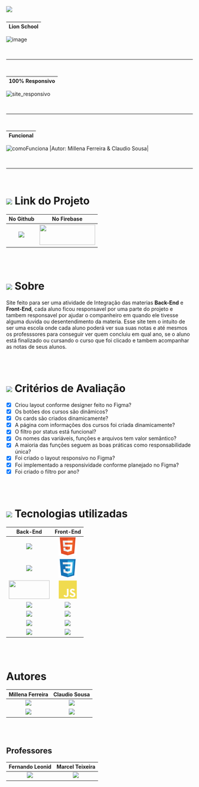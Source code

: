 # <img src="https://user-images.githubusercontent.com/88831304/230796364-878082c2-c59c-4e2c-9995-42687b5b49b4.png"  width="200"> 


|Lion School|
|:---:|
![image](https://user-images.githubusercontent.com/88831304/230803363-6e27d5e2-1ec0-44eb-be46-61365ddb574e.png)

<br>
<hr>
<br>

|100% Responsivo|
|:---:|
![site_responsivo](https://user-images.githubusercontent.com/88831304/230804127-74b8a2bb-03ad-49ec-8f65-a53cc7fea6f9.gif)

<br>
<hr>
<br>

|Funcional|
|:---:|
![comoFunciona](https://user-images.githubusercontent.com/88831304/230804598-bcd40c5c-6cdb-45c0-a4c4-6ae07073fc60.gif)
|Autor: Millena Ferreira & Claudio Sousa|

<br>
<hr>
<br>

# <img src="https://user-images.githubusercontent.com/88831304/230944766-5320d389-e271-4cdb-ae8c-66b586e4fc5f.png" width="40"> Link do Projeto
No Github | No Firebase 
:-------:|:-------:
[<img src="https://user-images.githubusercontent.com/88831304/230946969-9f37a20c-abe5-4495-a7e2-4d894ef389e4.png" width=120>](https://lionschool-millenaeclaudio.web.app/) | [<img src="https://user-images.githubusercontent.com/88831304/230947147-96eab46f-e6ed-452c-956f-5906928fa752.png" width=150 height=55>](https://lionschool-millenaeclaudio.web.app/)



<br>
<br>

# <img src="https://user-images.githubusercontent.com/88831304/230800378-7d0b0d07-ad3f-44c4-bb42-a9d6180d6c83.png" width="50">  Sobre 
Site feito para ser uma atividade de Integração das materias **Back-End** e **Front-End**,
cada aluno ficou responsavel por uma parte do projeto e tambem responsavel por ajudar o companheiro em quando ele tivesse alguma duvida ou desentendimento da materia.
Esse site tem o intuito de ser uma escola onde cada aluno poderá ver sua suas notas e até mesmos os professsores para conseguir ver quem concluiu em qual ano, se o aluno está finalizado ou cursando o curso que foi clicado e tambem acompanhar as notas de seus alunos.

<br>
<br>

# <img src="https://user-images.githubusercontent.com/88831304/230800679-fcbdc847-962a-469b-b1de-e1e112dbb235.png" width="40"> Critérios de Avaliação

- [X] Criou layout conforme designer feito no Figma?
- [X] Os botões dos cursos são dinâmicos?
- [X] Os cards são criados dinamicamente?
- [X] A página com informações dos cursos foi criada dinamicamente?
- [X] O filtro por status está funcional?
- [X] Os nomes das variáveis, funções e arquivos tem valor semântico?
- [X] A maioria das funções seguem as boas práticas como responsabilidade única?
- [X] Foi criado o layout responsivo no Figma?
- [X] Foi implementado a responsividade conforme planejado no Figma?
- [X] Foi criado o filtro por ano?

<br>
<br>

# <img src="https://user-images.githubusercontent.com/88831304/225631175-1de0d5cc-42fc-4356-9797-e10da3e59491.gif" width="50"> Tecnologias utilizadas 



Back-End | Front-End 
:-------:|:-------:
<img src="https://user-images.githubusercontent.com/88831304/230802122-d13e33e1-5566-4315-acb9-3149625dcb1e.png" width=90> | <img src="https://raw.githubusercontent.com/devicons/devicon/master/icons/html5/html5-original.svg" width=50>
[<img src="https://user-images.githubusercontent.com/88831304/230801779-d10f98a9-8065-44b4-bd41-003cf6b79bff.png" width=50>](https://app.getpostman.com/join-team?invite_code=790f93e32dfcf682b82b4e844f3bb826&target_code=b39150eaa42a2f549854201670891330) | <img src="https://raw.githubusercontent.com/devicons/devicon/master/icons/css3/css3-original.svg" width=50>
<img src="https://user-images.githubusercontent.com/88831304/230801945-cea94089-816e-4250-826d-2da66c6697cf.png" width=110 height=50> | <img src="https://raw.githubusercontent.com/devicons/devicon/master/icons/javascript/javascript-plain.svg" width=50>
<img src="https://www.cyclic.sh/images/cyclic-logo.png" width=70>  | [<img src="https://camo.githubusercontent.com/cdd289ae72f33665800bc6a63936d5afa0454214d520945780894151112a055f/68747470733a2f2f63646e2e6a7364656c6976722e6e65742f67682f64657669636f6e732f64657669636f6e2f69636f6e732f6669676d612f6669676d612d6f726967696e616c2e737667" width=40>](https://www.figma.com/file/EmbxqTSiyt50mvFbSL3pWc/Projeto-Lion-School?node-id=0%3A1&t=HZ5MJNtAch4RNoNb-1) 
<img src="https://user-images.githubusercontent.com/88831304/230930136-0c4d94f5-d1f4-4694-afe4-cfa29cf2bd11.png" width=30> | <img src="https://user-images.githubusercontent.com/88831304/230802272-2d8229af-a072-41a9-92d9-b24bb25a0d7b.png" width=70>
<img src="https://user-images.githubusercontent.com/88831304/230930136-0c4d94f5-d1f4-4694-afe4-cfa29cf2bd11.png" width=30> | <img src="https://user-images.githubusercontent.com/88831304/230802387-f018c137-b26e-44ac-8a50-a6927e6d03c2.png" width=50>
<img src="https://user-images.githubusercontent.com/88831304/230930136-0c4d94f5-d1f4-4694-afe4-cfa29cf2bd11.png" width=30> | [<img src="https://user-images.githubusercontent.com/88831304/230926059-46ad997c-3d15-464a-859c-bd2df2fa8b63.png" width=50>](https://lionschool-millenaeclaudio.web.app/)








<br>
<br>

# Autores
Millena Ferreira | Claudio Sousa
:-------:|:-------:
[<img src="https://user-images.githubusercontent.com/88831304/206808476-0b8f2629-f1c5-4115-a5d4-e370d0db45be.jpeg" width=115>](https://github.com/MillenaFerreira) | [<img src="https://user-images.githubusercontent.com/88831304/230798302-eeeafabc-0ba9-43c6-bfc1-6adf08b147e9.png" width=115>](https://github.com/ClaudioSousa44)
<img src="https://user-images.githubusercontent.com/88831304/230797693-2bdeed68-04e7-4cc0-8d25-ffe1fa1afec2.jpg" width=170>| <img src="https://user-images.githubusercontent.com/88831304/230797730-f690e09e-05b9-4e6f-b6f9-0711c57761c3.jpg" width=180>


<br>
<br>

## Professores
Fernando Leonid | Marcel Teixeira
:-------:|:-------:
[<img src="https://user-images.githubusercontent.com/88831304/230797775-9a4fcc11-1133-44c3-8250-342b2d823c06.png" width=115>](https://github.com/fernandoleonid) | [<img src="https://user-images.githubusercontent.com/88831304/230797990-9cfd2e37-c247-4929-8f23-bb30cfdc0e09.png" width=115>](https://github.com/marcelnt)